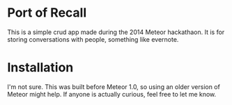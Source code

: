 Port of Recall
==============

This is a simple crud app made during the 2014 Meteor hackathaon. It is for storing conversations with people, something like evernote. 

# Installation

I'm not sure. This was built before Meteor 1.0, so using an older version of Meteor might help. If anyone is actually curious, feel free to let me know.